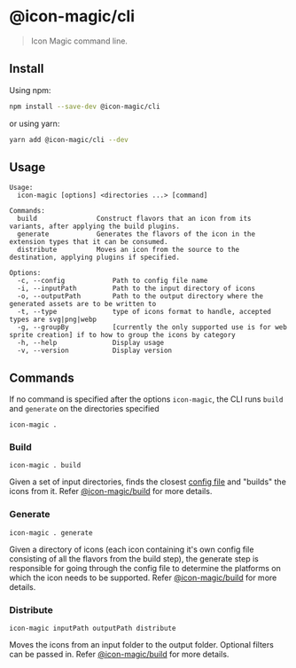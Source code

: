 # @icon-magic/cli

> Icon Magic command line.

## Install

Using npm:

```sh
npm install --save-dev @icon-magic/cli
```

or using yarn:

```sh
yarn add @icon-magic/cli --dev
```

## Usage

```
Usage:
  icon-magic [options] <directories ...> [command]

Commands:
  build               Construct flavors that an icon from its variants, after applying the build plugins.
  generate            Generates the flavors of the icon in the extension types that it can be consumed.
  distribute          Moves an icon from the source to the destination, applying plugins if specified.

Options:
  -c, --config            Path to config file name
  -i, --inputPath         Path to the input directory of icons
  -o, --outputPath        Path to the output directory where the generated assets are to be written to
  -t, --type              type of icons format to handle, accepted types are svg|png|webp
  -g, --groupBy           [currently the only supported use is for web sprite creation] if to how to group the icons by category
  -h, --help              Display usage
  -v, --version           Display version
```

## Commands

If no command is specified after the options `icon-magic`, the CLI runs `build` and
`generate` on the directories specified

```
icon-magic .
```

### Build

```
icon-magic . build
```

Given a set of input directories, finds the closest [config
file](../config-reader/README.md) and "builds" the icons from it. Refer
[@icon-magic/build](../build/README.md) for more details.

### Generate

```
icon-magic . generate
```

Given a directory of icons (each icon containing it's own config file consisting
of all the flavors from the build step), the generate step is responsible for
going through the config file to determine the platforms on which the icon needs
to be supported. Refer [@icon-magic/build](../generate/README.md) for more details.

### Distribute

```
icon-magic inputPath outputPath distribute
```

Moves the icons from an input folder to the output folder. Optional filters can
be passed in. Refer [@icon-magic/build](../distribute/README.md) for more details.
